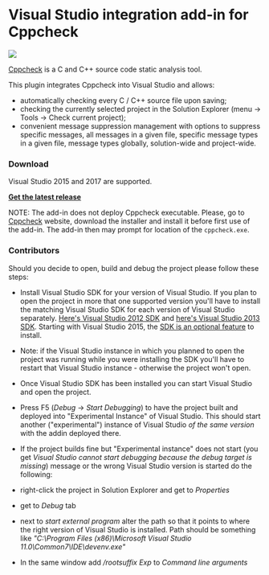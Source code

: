# Visual Studio integration add-in for Cppcheck

![](https://ci.appveyor.com/api/projects/status/8qe1iy0ook8rme9o?svg=true)

[Cppcheck](http://cppcheck.sourceforge.net/) is a C and C++ source code static analysis tool.

This plugin integrates Cppcheck into Visual Studio and allows:

 * automatically checking every C / C++ source file upon saving;
 * checking the currently selected project in the Solution Explorer (menu -> Tools -> Check current project);
 * convenient message suppression management with options to suppress specific messages, all messages in a given file, specific message types in a given file, message types globally, solution-wide and project-wide.

### Download
Visual Studio 2015 and 2017 are supported.

**<a href="https://github.com/VioletGiraffe/cppcheck-vs-addin/releases/latest">Get the latest release</a>**

NOTE: The add-in does not deploy Cppcheck executable. Please, go to [Cppcheck](http://cppcheck.sourceforge.net/) website, download the installer and install it before first use of the add-in. The add-in then may prompt for location of the `cppcheck.exe`.

### Contributors

Should you decide to open, build and debug the project please follow these steps:

 * Install Visual Studio SDK for your version of Visual Studio.
If you plan to open the project in more that one supported version you'll have to install
the matching Visual Studio SDK for each version of Visual Studio separately.
<a href="http://www.microsoft.com/en-us/download/details.aspx?id=30668">Here's Visual Studio 2012 SDK</a>
and <a href="http://www.microsoft.com/en-us/download/details.aspx?id=40758">here's Visual Studio 2013 SDK</a>. Starting with Visual Studio 2015, the <a href="https://msdn.microsoft.com/en-us/library/mt683786.aspx">SDK is an optional feature</a> to install.

  * Note: if the Visual Studio instance in which you planned to open the project was running
 while you were installing the SDK you'll have to restart
 that Visual Studio instance - otherwise the project won't open.

 * Once Visual Studio SDK has been installed you can start Visual Studio and open the project.

 * Press F5 (*Debug* -> *Start Debugging*) to have the project built and deployed into "Experimental Instance" of Visual Studio.
 This should start another ("experimental") instance of Visual Studio *of the same version* with the addin deployed there.

  * If the project builds fine but "Experimental instance" does not start
(you get *Visual Studio cannot start debugging because the debug target is missing*) message
or the wrong Visual Studio version is started do the following:
  * right-click the project in Solution Explorer and get to *Properties*
  * get to *Debug* tab
  * next to *start external program* alter the path so that it points to where the right version of Visual Studio is installed. Path should be something like *"C:\Program Files (x86)\Microsoft Visual Studio 11.0\Common7\IDE\devenv.exe"*
  * In the same window add */rootsuffix Exp* to *Command line arguments*
